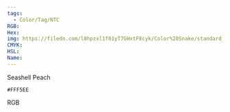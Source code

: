 ```yaml
---
tags:
  - Color/Tag/NTC
RGB:
Hex:
img: https://filedn.com/l0hpzxl1f01yT7GHxtF8cyk/Color%20Snake/standard_csv_to_svg/%23/FFF5EE.svg
CMYK:
HSL:
Name:
---
```

Seashell Peach
```palette
#FFF5EE
```
RGB
